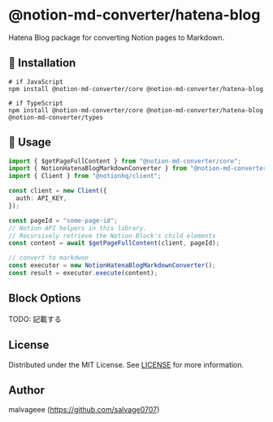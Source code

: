# @notion-md-converter/hatena-blog

Hatena Blog package for converting Notion pages to Markdown.

## 🚀 Installation

```
# if JavaScript
npm install @notion-md-converter/core @notion-md-converter/hatena-blog

# if TypeScript
npm install @notion-md-converter/core @notion-md-converter/hatena-blog @notion-md-converter/types
```

## 📖 Usage

```typescript
import { $getPageFullContent } from "@notion-md-converter/core";
import { NotionHatenaBlogMarkdownConverter } from "@notion-md-converter/hatena-blog";
import { Client } from "@notionhq/client";

const client = new Client({
  auth: API_KEY,
});

const pageId = "some-page-id";
// Notion API helpers in this library.
// Recursively retrieve the Notion Block's child elements
const content = await $getPageFullContent(client, pageId);

// convert to markdwon
const executor = new NotionHatenaBlogMarkdownConverter();
const result = executor.execute(content);
```

## Block Options

TODO: 記載する

## License

Distributed under the MIT License. See [LICENSE](https://github.com/salvage0707/notion-md-converter/blob/main/LICENSE) for more information.

## Author

malvageee (https://github.com/salvage0707)
